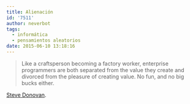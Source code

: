 ```yaml
---
title: Alienación
id: '7511'
author: neverbot
tags:
  - informática
  - pensamientos aleatorios
date: 2015-06-10 13:18:16
---
```


> Like a craftsperson becoming a factory worker, enterprise programmers are both separated from the value they create and divorced from the pleasure of creating value. No fun, and no big bucks either.

[Steve Donovan](http://steved-imaginaryreal.blogspot.com.es/2015/06/the-flub-paradox.html).
